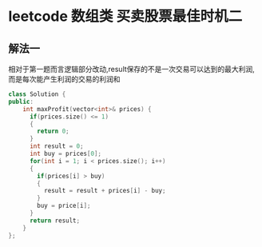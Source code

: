 # leetcode 数组类 买卖股票最佳时机二

## 解法一

相对于第一题而言逻辑部分改动,result保存的不是一次交易可以达到的最大利润,而是每次能产生利润的交易的利润和

```c++
class Solution {
public:
    int maxProfit(vector<int>& prices) {
      if(prices.size() <= 1)
      {
        return 0;
      }
      int result = 0;
      int buy = prices[0];
      for(int i = 1; i < prices.size(); i++)
      {
        if(prices[i] > buy)
        {
          result = result + prices[i] - buy;
        }
        buy = price[i];
      }
      return result;
    }
};

```
